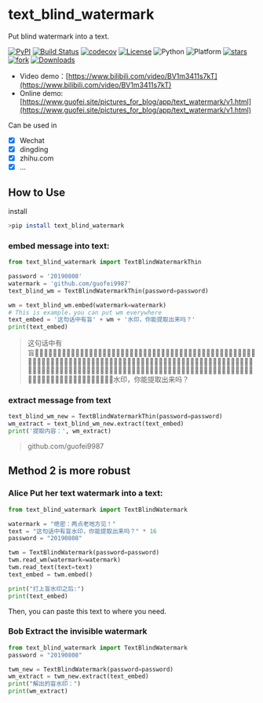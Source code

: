 # text_blind_watermark

Put blind watermark into a text.

[![PyPI](https://img.shields.io/pypi/v/text_blind_watermark)](https://pypi.org/project/text_blind_watermark/)
[![Build Status](https://app.travis-ci.com/guofei9987/text_blind_watermark.svg?branch=main)](https://app.travis-ci.com/guofei9987/text_blind_watermark)
[![codecov](https://codecov.io/gh/guofei9987/text_blind_watermark/branch/main/graph/badge.svg?token=85EAN4IVM6)](https://codecov.io/gh/guofei9987/text_blind_watermark)
[![License](https://img.shields.io/pypi/l/text_blind_watermark.svg)](https://github.com/guofei9987/text_blind_watermark/blob/master/LICENSE)
![Python](https://img.shields.io/badge/python->=3.5-green.svg)
![Platform](https://img.shields.io/badge/platform-windows%20|%20linux%20|%20macos-green.svg)
[![stars](https://img.shields.io/github/stars/guofei9987/text_blind_watermark.svg?style=social)](https://github.com/guofei9987/text_blind_watermark/)
[![fork](https://img.shields.io/github/forks/guofei9987/text_blind_watermark?style=social)](https://github.com/guofei9987/text_blind_watermark/fork)
[![Downloads](https://pepy.tech/badge/text_blind_watermark)](https://pepy.tech/project/text_blind_watermark)


- Video demo：[https://www.bilibili.com/video/BV1m3411s7kT](https://www.bilibili.com/video/BV1m3411s7kT)
- Online demo: [https://www.guofei.site/pictures_for_blog/app/text_watermark/v1.html](https://www.guofei.site/pictures_for_blog/app/text_watermark/v1.html)


Can be used in 
- [x] Wechat
- [x] dingding
- [x] zhihu.com 
- [x] ...

## How to Use

install

```bash
>pip install text_blind_watermark
```

### embed message into text:

```python
from text_blind_watermark import TextBlindWatermarkThin

password = '20190808'
watermark = 'github.com/guofei9987'
text_blind_wm = TextBlindWatermarkThin(password=password)

wm = text_blind_wm.embed(watermark=watermark)
# This is example，you can put wm everywhere
text_embed = '这句话中有盲' + wm + '水印，你能提取出来吗？'
print(text_embed)
```

>这句话中有盲水印，你能提取出来吗？

### extract message from text

```python
text_blind_wm_new = TextBlindWatermarkThin(password=password)
wm_extract = text_blind_wm_new.extract(text_embed)
print('提取内容：', wm_extract)
```

>github.com/guofei9987

## Method 2 is more robust

### Alice Put her text watermark into a text:

```python
from text_blind_watermark import TextBlindWatermark

watermark = "绝密：两点老地方见！"
text = "这句话中有盲水印，你能提取出来吗？" * 16
password = "20190808"

twm = TextBlindWatermark(password=password)
twm.read_wm(watermark=watermark)
twm.read_text(text=text)
text_embed = twm.embed()

print("打上盲水印之后:")
print(text_embed)
```

Then, you can paste this text to where you need.



### Bob Extract the invisible watermark

```python
from text_blind_watermark import TextBlindWatermark
password = "20190808"

twm_new = TextBlindWatermark(password=password)
wm_extract = twm_new.extract(text_embed)
print("解出的盲水印：")
print(wm_extract)
```


